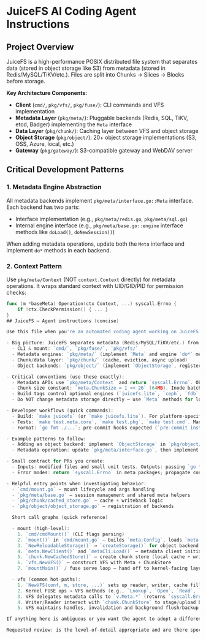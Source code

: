 # JuiceFS AI Coding Agent Instructions

## Project Overview

JuiceFS is a high-performance POSIX distributed file system that separates data (stored in object storage like S3) from metadata (stored in Redis/MySQL/TiKV/etc.). Files are split into Chunks → Slices → Blocks before storage.

**Key Architecture Components:**
- **Client** (`cmd/`, `pkg/vfs/`, `pkg/fuse/`): CLI commands and VFS implementation
- **Metadata Layer** (`pkg/meta/`): Pluggable backends (Redis, SQL, TiKV, etcd, Badger) implementing the `Meta` interface
- **Data Layer** (`pkg/chunk/`): Caching layer between VFS and object storage
- **Object Storage** (`pkg/object/`): 20+ object storage implementations (S3, OSS, Azure, local, etc.)
- **Gateway** (`pkg/gateway/`): S3-compatible gateway and WebDAV server

## Critical Development Patterns

### 1. Metadata Engine Abstraction

All metadata backends implement `pkg/meta/interface.go::Meta` interface. Each backend has two parts:
- Interface implementation (e.g., `pkg/meta/redis.go`, `pkg/meta/sql.go`)
- Internal engine interface (e.g., `pkg/meta/base.go::engine` interface methods like `doLoad()`, `doNewSession()`)

When adding metadata operations, update both the `Meta` interface and implement `do*` methods in each backend.

### 2. Context Pattern

Use `pkg/meta/Context` (NOT `context.Context` directly) for metadata operations. It wraps standard context with UID/GID/PID for permission checks:
```go
func (m *baseMeta) Operation(ctx Context, ...) syscall.Errno {
    if !ctx.CheckPermission() { ... }
}
## JuiceFS — Agent instructions (concise)

Use this file when you're an automated coding agent working on JuiceFS. Stay focused, preserve repository conventions, and prefer small, verifiable edits.

- Big picture: JuiceFS separates metadata (Redis/MySQL/TiKV/etc.) from data (object storage). Main areas:
  - CLI & mount: `cmd/`, `pkg/fuse/`, `pkg/vfs/`
  - Metadata engines: `pkg/meta/` (implement `Meta` and engine `do*` methods)
  - Chunk/data layer: `pkg/chunk/` (cache, eviction, async upload)
  - Object backends: `pkg/object/` (implement `ObjectStorage`, register in `object_storage.go`)

- Critical conventions (use these exactly):
  - Metadata APIs use `pkg/meta/Context` and return `syscall.Errno`. Object code uses `error`.
  - Chunk size constant: `meta.ChunkSize = 1 << 26` (64MB). Inode batch: `inodeBatch = 1 << 10`.
  - Build tags control optional engines (`juicefs.lite`, `ceph`, `fdb`, `gluster`). Add `//go:build` tags as other files do.
  - Do NOT change metadata storage directly — use `Meta` methods for locking/transactions.

- Developer workflows (quick commands):
  - Build: `make juicefs` (or `make juicefs.lite`). For platform-specific builds see `Makefile`.
  - Tests: `make test.meta.core`, `make test.pkg`, `make test.cmd`. Many tests need external services (see `.github/workflows/unittests.yml`).
  - Format: `go fmt ./...`; pre-commit hooks expected (`pre-commit install`).

- Example patterns to follow:
  - Adding an object backend: implement `ObjectStorage` in `pkg/object/<name>.go`, then add a creator in `pkg/object/object_storage.go`.
  - Metadata operation: update `pkg/meta/interface.go`, then implement `do*` in each backend (`pkg/meta/redis.go`, `pkg/meta/sql.go`, ...).

- Small contract for PRs you create:
  - Inputs: modified files and small unit tests. Outputs: passing `go test` for touched packages and `go fmt`ed code.
  - Error modes: return `syscall.Errno` in meta packages; propagate context cancellation for object ops.

- Helpful entry points when investigating behavior:
  - `cmd/mount.go` — mount lifecycle and args handling
  - `pkg/meta/base.go` — session management and shared meta helpers
  - `pkg/chunk/cached_store.go` — cache + writeback logic
  - `pkg/object/object_storage.go` — registration of backends

  Short call graphs (quick reference)

  - mount (high-level):
    1. `cmd/cmdMount()` (CLI flags parsing)
    2. `mount()` in `cmd/mount.go` — builds `meta.Config`, loads `meta.Format`, creates `chunk.Config` and `vfs.Config`
    3. `NewReloadableStorage()` → `createStorage()` for object backend
    4. `meta.NewClient()` and `metaCli.Load()` — metadata client initialization
    5. `chunk.NewCachedStore()` — create chunk store (local cache + writer/reader)
    6. `vfs.NewVFS()` — construct VFS with Meta + ChunkStore
    7. `mountMain()` / fuse serve loop — hand off to kernel-facing layer

  - vfs (common hot-paths):
    1. `NewVFS(conf, m, store, ...)` sets up reader, writer, cache filler
    2. Kernel FUSE ops → VFS methods (e.g., `Lookup`, `Open`, `Read`, `Write`, `Flush`)
    3. VFS delegates metadata calls to `v.Meta.*` (returns `syscall.Errno`) and data ops to `writer`/`reader` (chunk layer)
    4. Writer/Reader interact with `chunk.ChunkStore` to stage/upload blocks to object storage
    5. VFS maintains handles, invalidation and background flush/backup tasks (see `FlushAll`, `Backup` integration)

If anything here is ambiguous or you want the agent to adopt a different editing style (e.g., longer PR bodies, more tests), tell me and I'll iterate.

Requested review: is the level-of-detail appropriate and are there specific files or patterns you want called out further?
